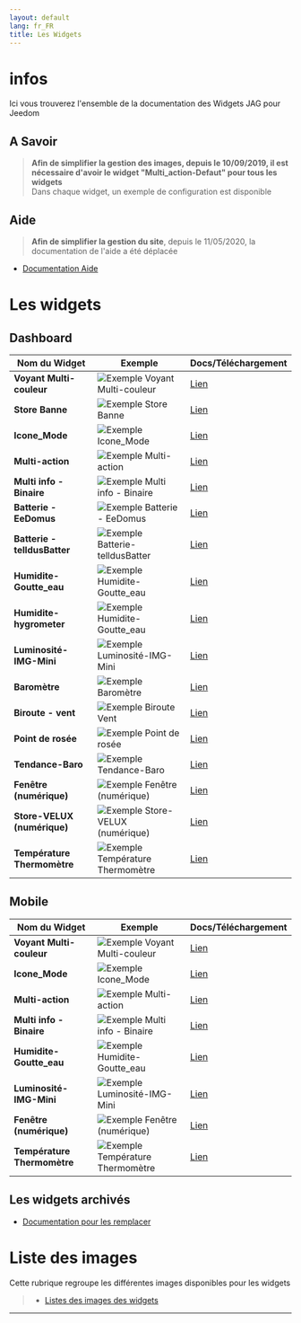 ```yaml
---
layout: default
lang: fr_FR
title: Les Widgets
---
```


# infos

Ici vous trouverez l'ensemble de la documentation des Widgets JAG pour Jeedom

## A Savoir

> **Afin de simplifier la gestion des images, depuis le 10/09/2019, il est nécessaire d'avoir le widget "Multi_action-Defaut" pour tous les widgets**<br/>
> Dans chaque widget, un exemple de configuration est disponible

## Aide

> **Afin de simplifier la gestion du site**, depuis le 11/05/2020, la documentation de l'aide a été déplacée<br/>

- [Documentation Aide]({{site.baseurl}}/{{site.help}}/{{page.lang}})

# Les widgets

## Dashboard

| Nom du Widget                | Exemple                                                                                            | Docs/Téléchargement                               |
| ---------------------------- | -------------------------------------------------------------------------------------------------- | ------------------------------------------------- |
| **Voyant Multi-couleur**     | <img src="../{{site.img}}/exemple/d/voyant_multicouleur.png" alt="Exemple Voyant Multi-couleur" /> | <a href="./WIDGET_d_VoyantMulticouleur">Lien</a>  |
| **Store Banne**              | <img src="../{{site.img}}/exemple/d/store_banne.png" alt="Exemple Store Banne" />                  | <a href="./WIDGET_d_Store_banne">Lien</a>         |
| **Icone_Mode**               | <img src="../{{site.img}}/exemple/d/icone_mode.png" alt="Exemple Icone_Mode" />                    | <a href="./WIDGET_d_Icon_Mode">Lien</a>           |
| **Multi-action**             | <img src="../{{site.img}}/exemple/d/multi_action.png" alt="Exemple Multi-action" />                | <a href="./WIDGET_d_Multi_action_Defaut">Lien</a> |
| **Multi info - Binaire**     | <img src="../{{site.img}}/exemple/d/multi_binaire.png" alt="Exemple Multi info - Binaire" />       | <a href="./WIDGET_d_Multi_info_Binaire">Lien</a>  |
| **Batterie - EeDomus**       | <img src="../{{site.img}}/exemple/d/bat_eedomus.png" alt="Exemple Batterie - EeDomus" />           | <a href="./WIDGET_d_Bat_EeDomus">Lien</a>         |
| **Batterie - telldusBatter** | <img src="../{{site.img}}/exemple/d/bat_telldusbatter.png" alt="Exemple Batterie-telldusBatter" /> | <a href="./WIDGET_d_Bat_telldusBattery">Lien</a>  |
| **Humidite-Goutte_eau**      | <img src="../{{site.img}}/exemple/d/humidite_goutte_eau.png" alt="Exemple Humidite-Goutte_eau" />  | <a href="./WIDGET_d_Humidite_Goutte_eau">Lien</a> |
| **Humidite-hygrometer**      | <img src="../{{site.img}}/exemple/d/hygrometer.png" alt="Exemple Humidite-Goutte_eau" />           | <a href="./WIDGET_d_hygrometer">Lien</a>          |
| **Luminosité-IMG-Mini**      | <img src="../{{site.img}}/exemple/d/lumi.png" alt="Exemple Luminosité-IMG-Mini" />                 | <a href="./WIDGET_d_Lum_IMG_mini">Lien</a>        |
| **Baromètre**                | <img src="../{{site.img}}/exemple/d/baro.png" alt="Exemple Baromètre" />                           | <a href="./WIDGET_d_baro">Lien</a>                |
| **Biroute - vent**           | <img src="../{{site.img}}/exemple/d/biroute.png" alt="Exemple Biroute Vent" />                     | <a href="./WIDGET_d_biroute">Lien</a>             |
| **Point de rosée**           | <img src="../{{site.img}}/exemple/d/rosee.png" alt="Exemple Point de rosée" />                     | <a href="./WIDGET_d_rosee">Lien</a>               |
| **Tendance-Baro**            | <img src="../{{site.img}}/exemple/d/tendance.png" alt="Exemple Tendance-Baro" />                   | <a href="./WIDGET_d_tendance">Lien</a>            |
| **Fenêtre (numérique)**      | <img src="../{{site.img}}/exemple/d/fenetre.png" alt="Exemple Fenêtre (numérique)" />              | <a href="./WIDGET_d_fenetre">Lien</a>             |
| **Store-VELUX (numérique)**  | <img src="../{{site.img}}/exemple/d/store_velux.png" alt="Exemple Store-VELUX (numérique)" />      | <a href="./WIDGET_d_Store_Velux_num">Lien</a>     |
| **Température Thermomètre**  | <img src="../{{site.img}}/exemple/d/temperature.png" alt="Exemple Température Thermomètre" />      | <a href="./WIDGET_d_Thermometre">Lien</a>         |

## Mobile

| Nom du Widget               | Exemple                                                                                            | Docs/Téléchargement                               |
| --------------------------- | -------------------------------------------------------------------------------------------------- | ------------------------------------------------- |
| **Voyant Multi-couleur**    | <img src="../{{site.img}}/exemple/m/voyant_multicouleur.png" alt="Exemple Voyant Multi-couleur" /> | <a href="./WIDGET_m_VoyantMulticouleur">Lien</a>  |
| **Icone_Mode**              | <img src="../{{site.img}}/exemple/m/icone_mode.png" alt="Exemple Icone_Mode" />                    | <a href="./WIDGET_m_Icon_Mode">Lien</a>           |
| **Multi-action**            | <img src="../{{site.img}}/exemple/m/multi_action.png" alt="Exemple Multi-action" />                | <a href="./WIDGET_m_Multi_action_Defaut">Lien</a> |
| **Multi info - Binaire**    | <img src="../{{site.img}}/exemple/m/multi_binaire.png" alt="Exemple Multi info - Binaire" />       | <a href="./WIDGET_m_Multi_info_Binaire">Lien</a>  |
| **Humidite-Goutte_eau**     | <img src="../{{site.img}}/exemple/m/humidite_goutte_eau.png" alt="Exemple Humidite-Goutte_eau" />  | <a href="./WIDGET_m_Humidite_Goutte_eau">Lien</a> |
| **Luminosité-IMG-Mini**     | <img src="../{{site.img}}/exemple/m/lumi.png" alt="Exemple Luminosité-IMG-Mini" />                 | <a href="./WIDGET_m_Lum_IMG_mini">Lien</a>        |
| **Fenêtre (numérique)**     | <img src="../{{site.img}}/exemple/m/fenetre.png" alt="Exemple Fenêtre (numérique)" />              | <a href="./WIDGET_m_fenetre">Lien</a>             |
| **Température Thermomètre** | <img src="../{{site.img}}/exemple/m/temperature.png" alt="Exemple Température Thermomètre" />      | <a href="./WIDGET_m_Thermometre">Lien</a>         |

## Les widgets archivés

- [Documentation pour les remplacer ]({{site.baseurl}}/{{site.archive}}/{{page.lang}})

# Liste des images

Cette rubrique regroupe les différentes images disponibles pour les widgets

> - <a href="./list_img">Listes des images des widgets </a>

<hr />

